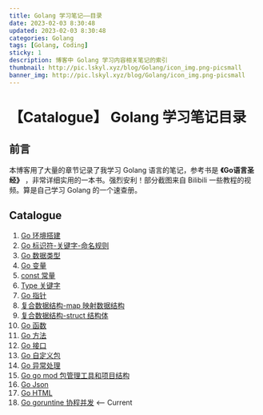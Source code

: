 ```yaml
---
title: Golang 学习笔记——目录
date: 2023-02-03 8:30:48
updated: 2023-02-03 8:30:48
categories: Golang
tags: [Golang, Coding]
sticky: 1
description: 博客中 Golang 学习内容相关笔记的索引
thumbnail: http://pic.lskyl.xyz/blog/Golang/icon_img.png-picsmall
banner_img: http://pic.lskyl.xyz/blog/Golang/icon_img.png-picsmall
---
```

# 【Catalogue】 Golang 学习笔记目录

## 前言

本博客用了大量的章节记录了我学习 Golang 语言的笔记，参考书是 **《Go语言圣经》** ，非常详细实用的一本书。强烈安利！部分截图来自 Bilibili 一些教程的视频。算是自己学习 Golang 的一个速查册。

## Catalogue

1. [Go 环境搭建](/Golang-envbuild-note)
2. [Go 标识符-关键字-命名规则](/Golang-id-note)
3. [Go 数据类型](/Golang-datatype-note)
4. [Go 变量](/Golang-variable-note)
5. [const 常量](/Golang-const-note)
6. [Type 关键字](/Golang-type-keyword-note)
7. [Go 指针](/Golang-pointer-note)
8. [复合数据结构-map 映射数据结构](/Golang-map-note)
9. [复合数据结构-struct 结构体](/Golang-struct-note)
10. [Go 函数](/Golang-function-note)
11. [Go 方法](/Golang-method-note)
12. [Go 接口](/Golang-interface-note)
13. [Go 自定义包](/Golang-package-note)
14. [Go 异常处理](/Golang-error-note)
15. [Go go mod 包管理工具和项目结构](/Golang-project-and-gomod-note)
16. [Go Json](/Golang-JSON-note)
17. [Go HTML](/Golang-HTML-note)
18. [Go goruntine 协程并发](/Golang-goruntine-note) <-- Current
